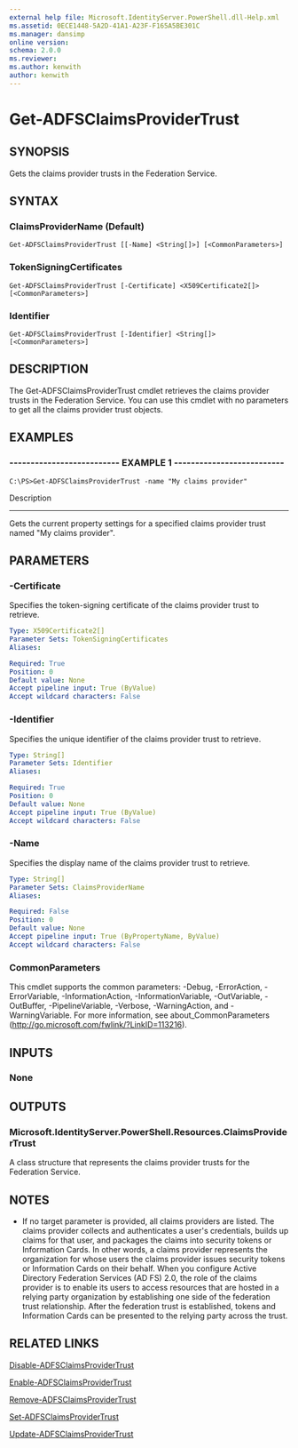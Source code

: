 ```yaml
---
external help file: Microsoft.IdentityServer.PowerShell.dll-Help.xml
ms.assetid: 0ECE1448-5A2D-41A1-A23F-F165A5BE301C
ms.manager: dansimp
online version: 
schema: 2.0.0
ms.reviewer:
ms.author: kenwith
author: kenwith
---
```


# Get-ADFSClaimsProviderTrust

## SYNOPSIS
Gets the claims provider trusts in the Federation Service.

## SYNTAX

### ClaimsProviderName (Default)
```
Get-ADFSClaimsProviderTrust [[-Name] <String[]>] [<CommonParameters>]
```

### TokenSigningCertificates
```
Get-ADFSClaimsProviderTrust [-Certificate] <X509Certificate2[]> [<CommonParameters>]
```

### Identifier
```
Get-ADFSClaimsProviderTrust [-Identifier] <String[]> [<CommonParameters>]
```

## DESCRIPTION
The Get-ADFSClaimsProviderTrust cmdlet retrieves the claims provider trusts in the Federation Service.
You can use this cmdlet with no parameters to get all the claims provider trust objects.

## EXAMPLES

### -------------------------- EXAMPLE 1 --------------------------
```
C:\PS>Get-ADFSClaimsProviderTrust -name "My claims provider"
```

Description

-----------

Gets the current property settings for a specified claims provider trust named "My claims provider".

## PARAMETERS

### -Certificate
Specifies the token-signing certificate of the claims provider trust to retrieve.

```yaml
Type: X509Certificate2[]
Parameter Sets: TokenSigningCertificates
Aliases: 

Required: True
Position: 0
Default value: None
Accept pipeline input: True (ByValue)
Accept wildcard characters: False
```

### -Identifier
Specifies the unique identifier of the claims provider trust to retrieve.

```yaml
Type: String[]
Parameter Sets: Identifier
Aliases: 

Required: True
Position: 0
Default value: None
Accept pipeline input: True (ByValue)
Accept wildcard characters: False
```

### -Name
Specifies the display name of the claims provider trust to retrieve.

```yaml
Type: String[]
Parameter Sets: ClaimsProviderName
Aliases: 

Required: False
Position: 0
Default value: None
Accept pipeline input: True (ByPropertyName, ByValue)
Accept wildcard characters: False
```

### CommonParameters
This cmdlet supports the common parameters: -Debug, -ErrorAction, -ErrorVariable, -InformationAction, -InformationVariable, -OutVariable, -OutBuffer, -PipelineVariable, -Verbose, -WarningAction, and -WarningVariable. For more information, see about_CommonParameters (http://go.microsoft.com/fwlink/?LinkID=113216).

## INPUTS

### None

## OUTPUTS

### Microsoft.IdentityServer.PowerShell.Resources.ClaimsProviderTrust
A class structure that represents the claims provider trusts for the Federation Service.

## NOTES
* If no target parameter is provided, all claims providers are listed. The claims provider collects and authenticates a user's credentials, builds up claims for that user, and packages the claims into security tokens or Information Cards. In other words, a claims provider represents the organization for whose users the claims provider issues security tokens or Information Cards on their behalf. When you configure Active Directory Federation Services (AD FS) 2.0, the role of the claims provider is to enable its users to access resources that are hosted in a relying party organization by establishing one side of the federation trust relationship. After the federation trust is established, tokens and Information Cards can be presented to the relying party across the trust.

## RELATED LINKS

[Disable-ADFSClaimsProviderTrust](./Disable-ADFSClaimsProviderTrust.md)

[Enable-ADFSClaimsProviderTrust](./Enable-ADFSClaimsProviderTrust.md)

[Remove-ADFSClaimsProviderTrust](./Remove-ADFSClaimsProviderTrust.md)

[Set-ADFSClaimsProviderTrust](./Set-ADFSClaimsProviderTrust.md)

[Update-ADFSClaimsProviderTrust](./Update-ADFSClaimsProviderTrust.md)

